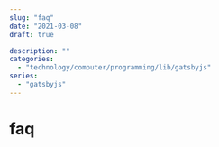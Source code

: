 ```yaml
---
slug: "faq"
date: "2021-03-08"
draft: true

description: ""
categories:
  - "technology/computer/programming/lib/gatsbyjs"
series:
  - "gatsbyjs"
---
```


# faq
